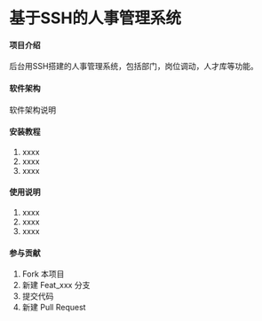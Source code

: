 # 基于SSH的人事管理系统

#### 项目介绍
后台用SSH搭建的人事管理系统，包括部门，岗位调动，人才库等功能。

#### 软件架构
软件架构说明


#### 安装教程

1. xxxx
2. xxxx
3. xxxx

#### 使用说明

1. xxxx
2. xxxx
3. xxxx

#### 参与贡献

1. Fork 本项目
2. 新建 Feat_xxx 分支
3. 提交代码
4. 新建 Pull Request

